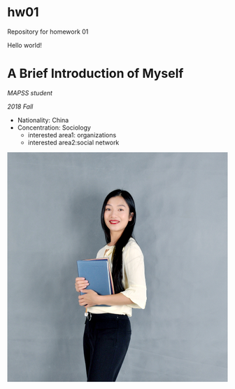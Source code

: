 # hw01

Repository for homework 01

Hello world!

# A Brief Introduction of Myself

*MAPSS student*

_2018 Fall_

* Nationality: China
* Concentration: Sociology
    * interested area1: organizations
    * interested area2:social network
   
![This is me](WechatIMG210.jpeg)